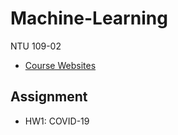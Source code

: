 # Machine-Learning
NTU 109-02

- [Course Websites](https://speech.ee.ntu.edu.tw/~hylee/ml/2021-spring.html)

## Assignment
- HW1: COVID-19
